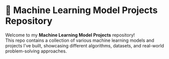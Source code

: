 # 🧠 Machine Learning Model Projects Repository

Welcome to my **Machine Learning Model Projects** repository!  
This repo contains a collection of various machine learning models and projects I’ve built, showcasing different algorithms, datasets, and real-world problem-solving approaches.
